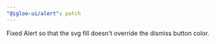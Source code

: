```yaml
---
"@igloo-ui/alert": patch
---
```


Fixed Alert so that the svg fill doesn't override the dismiss button color.
